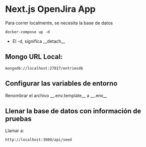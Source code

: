 # Next.js OpenJira App

Para correr localmente, se necesita la base de datos

```
docker-compose up -d
```

- El -d, significa \_\_detach\_\_

## Mongo URL Local:

```
mongodb://localhost:27017/entriesdb
```

## Configurar las variables de entorno

Renombrar el archivo \_\_.env.template\_\_ a \_\_.env\_\_

## Llenar la base de datos con información de pruebas

Llamar a:

```
http://localhost:3000/api/seed
```
